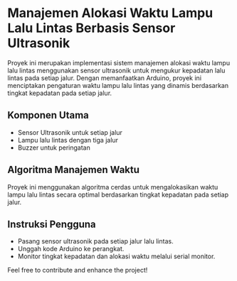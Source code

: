 # Manajemen Alokasi Waktu Lampu Lalu Lintas Berbasis Sensor Ultrasonik

Proyek ini merupakan implementasi sistem manajemen alokasi waktu lampu lalu lintas menggunakan sensor ultrasonik untuk mengukur kepadatan lalu lintas pada setiap jalur. Dengan memanfaatkan Arduino, proyek ini menciptakan pengaturan waktu lampu lalu lintas yang dinamis berdasarkan tingkat kepadatan pada setiap jalur.

## Komponen Utama
- Sensor Ultrasonik untuk setiap jalur
- Lampu lalu lintas dengan tiga jalur
- Buzzer untuk peringatan

## Algoritma Manajemen Waktu
Proyek ini menggunakan algoritma cerdas untuk mengalokasikan waktu lampu lalu lintas secara optimal berdasarkan tingkat kepadatan pada setiap jalur.

## Instruksi Pengguna
- Pasang sensor ultrasonik pada setiap jalur lalu lintas.
- Unggah kode Arduino ke perangkat.
- Monitor tingkat kepadatan dan alokasi waktu melalui serial monitor.

Feel free to contribute and enhance the project!
